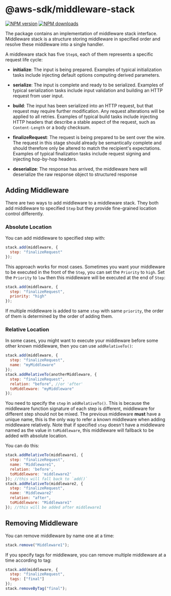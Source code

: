 # @aws-sdk/middleware-stack

[![NPM version](https://img.shields.io/npm/v/@aws-sdk/middleware-stack/beta.svg)](https://www.npmjs.com/package/@aws-sdk/middleware-stack)
[![NPM downloads](https://img.shields.io/npm/dm/@aws-sdk/middleware-stack.svg)](https://www.npmjs.com/package/@aws-sdk/middleware-stack)

The package contains an implementation of middleware stack interface. Middleware
stack is a structure storing middleware in specified order and resolve these
middleware into a single handler.

A middleware stack has five `Step`s, each of them represents a specific request life cycle:

- **initialize**: The input is being prepared. Examples of typical initialization tasks include injecting default options computing derived parameters.

- **serialize**: The input is complete and ready to be serialized. Examples of typical serialization tasks include input validation and building an HTTP request from user input.

- **build**: The input has been serialized into an HTTP request, but that request may require further modification. Any request alterations will be applied to all retries. Examples of typical build tasks include injecting HTTP headers that describe a stable aspect of the request, such as `Content-Length` or a body checksum.

- **finalizeRequest**: The request is being prepared to be sent over the wire. The request in this stage should already be semantically complete and should therefore only be altered to match the recipient's expectations. Examples of typical finalization tasks include request signing and injecting hop-by-hop headers.

- **deserialize**: The response has arrived, the middleware here will deserialize the raw response object to structured response

## Adding Middleware

There are two ways to add middleware to a middleware stack. They both add middleware to specified `Step` but they provide fine-grained location control differently.

### Absolute Location

You can add middleware to specified step with:

```javascript
stack.add(middleware, {
  step: "finalizeRequest"
});
```

This approach works for most cases. Sometimes you want your middleware to be executed in the front of the `Step`, you can set the `Priority` to `high`. Set the `Priority` to `low` then this middleware will be executed at the end of `Step`:

```javascript
stack.add(middleware, {
  step: "finalizeRequest",
  priority: "high"
});
```

If multiple middleware is added to same `step` with same `priority`, the order of them is determined by the order of adding them.

### Relative Location

In some cases, you might want to execute your middleware before some other known middleware, then you can use `addRelativeTo()`:

```javascript
stack.add(middleware, {
  step: "finalizeRequest",
  name: "myMiddleware"
});
stack.addRelativeTo(anotherMiddleware, {
  step: "finalizeRequest",
  relation: "before", //or 'after'
  toMiddleware: "myMiddleware"
});
```

You need to specify the `step` in `addRelativeTo()`. This is because the middleware function signature of each step is different, middleware for different step should not be mixed. The previous middleware **must** have a unique name, this is the only way to refer a known middleware when adding middleware relatively. Note that if specified `step` doesn't have a middleware named as the value in `toMiddleware`, this middleware will fallback to be added with absolute location.

You can do this:

```javascript
stack.addRelativeTo(middleware1, {
  step: "finalizeRequest",
  name: "Middleware1",
  relation: 'before',
  toMiddleware: 'middleware2'
}); //this will fall back to `add()`
stack.addRelativeTo(middleware2, {
  step: "finalizeRequest",
  name: 'Middleware2'
  relation: "after",
  toMiddleware: "Middleware1"
}); //this will be added after middleware1
```

## Removing Middleware

You can remove middleware by name one at a time:

```javascript
stack.remove("Middleware1");
```

If you specify tags for middleware, you can remove multiple middleware at a time according to tag:

```javascript
stack.add(middleware, {
  step: "finalizeRequest",
  tags: ["final"]
});
stack.removeByTag("final");
```

